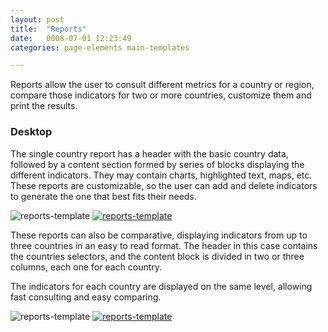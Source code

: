 ```yaml
---
layout: post
title:  "Reports"
date:   0008-07-01 12:23:49
categories: page-elements main-templates

---
```

Reports allow the user to consult different metrics for a country or region, compare those indicators for two or more countries, customize them and print the results.

### Desktop

The single country report has a header with the basic country data, followed by a content section formed by series of blocks displaying the different indicators. They may contain charts, highlighted text, maps, etc. These reports are customizable, so the user can add and delete indicators to generate the one that best fits their needs.

<div class="gallery">
  <img src="/gfw-style-guides/images/posts/main-templates/reports/07-01-report-single-desktop.png" alt="reports-template">

  <a href="/gfw-style-guides/images/posts/main-templates/reports/07-05-report-single-desktop-full.jpg">
    <img src="/gfw-style-guides/images/posts/main-templates/reports/07-02-report-single-desktop.png" alt="reports-template">
  </a>
</div>

These reports can also be comparative, displaying indicators from up to three countries in an easy to read format. The header in this case contains the countries selectors, and the content block is divided in two or three columns, each one for each country.

The indicators for each country are displayed on the same level, allowing fast consulting and easy comparing.

<div class="gallery">
  <img src="/gfw-style-guides/images/posts/main-templates/reports/07-03-report-compare-desktop.png" alt="reports-template">
  <a href="/gfw-style-guides/images/posts/main-templates/reports/07-06-report-compare-desktop-full.jpg">
    <img src="/gfw-style-guides/images/posts/main-templates/reports/07-04-report-compare-desktop.png" alt="reports-template">
  </a>
</div>

